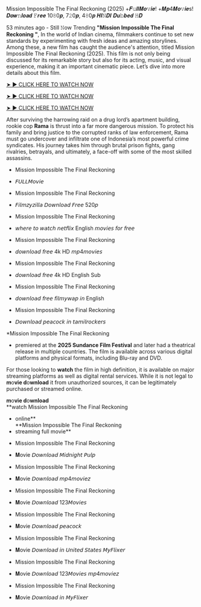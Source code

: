 Mission Impossible  The Final Reckoning (2025) +𝑭𝚞𝒍𝒍𝑴𝒐𝚟𝒊𝒆! +𝑴𝒑4𝑴𝒐𝚟𝒊𝒆s! 𝑫𝒐𝒘𝚗𝒍𝒐𝒂𝒅 𝙵𝒓𝒆𝒆 10𝟾0𝒑, 7𝟸0𝒑, 4𝟾0𝒑 𝑯𝑰𝙽𝑫𝑰 𝑫𝒖𝚋𝒃𝒆𝒅 𝙷𝑫

53 minutes ago - Still 𝙽ow Trending **"Mission Impossible  The Final Reckoning
"**, In the world of Indian cinema, filmmakers continue to set new standards by experimenting with fresh ideas and amazing storylines. Among these, a new film has caught the audience's attention, titled Mission Impossible  The Final Reckoning
 (2025). This film is not only being discussed for its remarkable story but also for its acting, music, and visual experience, making it an important cinematic piece. Let’s dive into more details about this film.

<a href="https://terafileshare.com/s/1Ahf40XzpEF82zac4LvHcBA" rel="nofollow">➤ ► CLICK HERE TO WATCH NOW</a>

<a href="https://terafileshare.com/s/1Ahf40XzpEF82zac4LvHcBA" rel="nofollow">➤ ► CLICK HERE TO WATCH NOW</a>

<a href="https://terafileshare.com/s/1Ahf40XzpEF82zac4LvHcBA" rel="nofollow">➤ ► CLICK HERE TO WATCH NOW</a>

After surviving the harrowing raid on a drug lord’s apartment building, rookie cop **Rama** is thrust into a far more dangerous mission. To protect his family and bring justice to the corrupted ranks of law enforcement, Rama must go undercover and infiltrate one of Indonesia’s most powerful crime syndicates. His journey takes him through brutal prison fights, gang rivalries, betrayals, and ultimately, a face-off with some of the most skilled assassins.

- Mission Impossible  The Final Reckoning
* 𝘍𝘜𝘓𝘓𝘔𝘰𝘷𝘪𝘦

- Mission Impossible  The Final Reckoning
* 𝘍𝘪𝘭𝘮𝘻𝘺𝘻𝘪𝘭𝘭𝘢 𝘋𝘰𝘸𝘯𝘭𝘰𝘢𝘥 𝘍𝘳𝘦𝘦 520𝘱

- Mission Impossible  The Final Reckoning
* 𝘸𝘩𝘦𝘳𝘦 𝘵𝘰 𝘸𝘢𝘵𝘤𝘩 𝘯𝘦𝘵𝘧𝘭𝘪𝘹 English 𝘮𝘰𝘷𝘪𝘦𝘴 𝘧𝘰𝘳 𝘧𝘳𝘦𝘦

- Mission Impossible  The Final Reckoning
* 𝘥𝘰𝘸𝘯𝘭𝘰𝘢𝘥 𝘧𝘳𝘦𝘦 4k HD 𝘮𝘱4𝘮𝘰𝘷𝘪𝘦𝘴

- Mission Impossible  The Final Reckoning
* 𝘥𝘰𝘸𝘯𝘭𝘰𝘢𝘥 𝘧𝘳𝘦𝘦 4k HD English Sub

- Mission Impossible  The Final Reckoning
* 𝘥𝘰𝘸𝘯𝘭𝘰𝘢𝘥 𝘧𝘳𝘦𝘦 𝘧𝘪𝘭𝘮𝘺𝘸𝘢𝘱 𝘪𝘯 English

- Mission Impossible  The Final Reckoning
* 𝘋𝘰𝘸𝘯𝘭𝘰𝘢𝘥 𝘱𝘦𝘢𝘤𝘰𝘤𝘬 𝘪𝘯 𝘵𝘢𝘮𝘪𝘭𝘳𝘰𝘤𝘬𝘦𝘳𝘴

*Mission Impossible  The Final Reckoning
* premiered at the **2025 Sundance Film Festival** and later had a theatrical release in multiple countries. The film is available across various digital platforms and physical formats, including Blu-ray and DVD.

For those looking to **watch** the film in high definition, it is available on major streaming platforms as well as digital rental services. While it is not legal to **m**o**vie d**o**wnload** it from unauthorized sources, it can be legitimately purchased or streamed online.

**m**o**vie d**o**wnload**  
**watch Mission Impossible  The Final Reckoning
* online**  
**Mission Impossible  The Final Reckoning
* streaming full movie**

- Mission Impossible  The Final Reckoning
* 𝐌ovie 𝘋𝘰𝘸𝘯𝘭𝘰𝘢𝘥 𝘔𝘪𝘥𝘯𝘪𝘨𝘩𝘵 𝘗𝘶𝘭𝘱

- Mission Impossible  The Final Reckoning
* 𝐌ovie 𝘋𝘰𝘸𝘯𝘭𝘰𝘢𝘥 𝘮𝘱4𝘮𝘰𝘷𝘪𝘦𝘻

- Mission Impossible  The Final Reckoning
* 𝐌ovie 𝘋𝘰𝘸𝘯𝘭𝘰𝘢𝘥 123𝘔𝘰𝘷𝘪𝘦𝘴

- Mission Impossible  The Final Reckoning
* 𝐌ovie 𝘋𝘰𝘸𝘯𝘭𝘰𝘢𝘥 𝘱𝘦𝘢𝘤𝘰𝘤𝘬

- Mission Impossible  The Final Reckoning
* 𝐌ovie 𝘋𝘰𝘸𝘯𝘭𝘰𝘢𝘥 𝘪𝘯 𝘜𝘯𝘪𝘵𝘦𝘥 𝘚𝘵𝘢𝘵𝘦𝘴 𝘔𝘺𝘍𝘭𝘪𝘹𝘦𝘳

- Mission Impossible  The Final Reckoning
* 𝐌ovie 𝘋𝘰𝘸𝘯𝘭𝘰𝘢𝘥 123𝘔𝘰𝘷𝘪𝘦𝘴 𝘮𝘱4𝘮𝘰𝘷𝘪𝘦𝘻

- Mission Impossible  The Final Reckoning
* 𝐌ovie 𝘋𝘰𝘸𝘯𝘭𝘰𝘢𝘥 𝘪𝘯 𝘔𝘺𝘍𝘭𝘪𝘹𝘦𝘳
